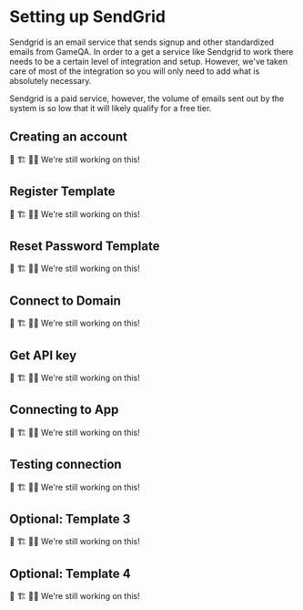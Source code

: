 # Setting up SendGrid

Sendgrid 
is an email service that sends signup and other standardized emails from GameQA. In order to a get a service like Sendgrid
to work there needs to be a certain level of integration and setup. However, we've taken care of most of the integration
so you will only need to add what is absolutely necessary.

Sendgrid is a paid service, however, the volume of emails sent out by the system is so low that it will likely
qualify for a free tier.

## Creating an account
🚧 🏗 🔨👷 We're still working on this!

## Register Template
🚧 🏗 🔨👷 We're still working on this!

## Reset Password Template
🚧 🏗 🔨👷 We're still working on this!

## Connect to Domain
🚧 🏗 🔨👷 We're still working on this!

## Get API key
🚧 🏗 🔨👷 We're still working on this!

## Connecting to App
🚧 🏗 🔨👷 We're still working on this!

## Testing connection
🚧 🏗 🔨👷 We're still working on this!

## Optional: Template 3 <!-- {docsify-ignore} --> 
🚧 🏗 🔨👷 We're still working on this!

## Optional: Template 4 <!-- {docsify-ignore} --> 
🚧 🏗 🔨👷 We're still working on this!
